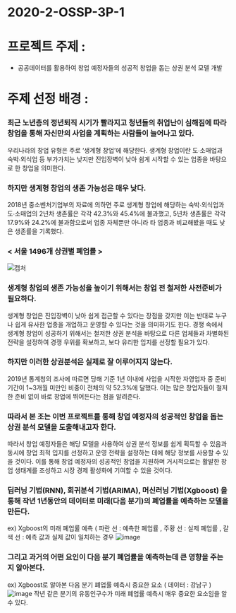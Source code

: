 # 2020-2-OSSP-3P-1

# 프로젝트 주제 : 

- 공공데이터를 활용하여 창업 예정자들의 성공적 창업을 돕는 상권 분석 모델 개발

# 주제 선정 배경 : 

### 최근 노년층의 정년퇴직 시기가 빨라지고 청년들의 취업난이 심해짐에 따라 창업을 통해 자신만의 사업을 계획하는 사람들이 늘어나고 있다.

우리나라의 창업 유형은 주로 ‘생계형 창업’에 해당한다. 
생계형 창업이란 도∙소매업과 숙박∙외식업 등 부가가치는 낮지만 진입장벽이 낮아 쉽게 시작할 수 있는 업종을 바탕으로 한 창업을 의미한다. 



### 하지만 생계형 창업의 생존 가능성은 매우 낮다. 

2018년 중소벤처기업부의 자료에 의하면 주로 생계형 창업에 해당하는 숙박∙외식업과 도∙소매업의 2년차 생존률은 각각 42.3%와 45.4%에 불과했고, 5년차 생존률은 각각 17.9%와 24.2%에 불과함으로써 업종 자체뿐만 아니라 타 업종과 비교해봤을 때도 낮은 생존률을 기록했다. 

### < 서울 1496개 상권별 폐업률 >
![캡처](https://user-images.githubusercontent.com/72516027/99644512-5fc06180-2a91-11eb-8abf-5b3a63ceeb38.PNG)


### 생계형 창업의 생존 가능성을 높이기 위해서는 창업 전 철저한 사전준비가 필요하다. 

생계형 창업은 진입장벽이 낮아 쉽게 접근할 수 있다는 장점을 갖지만 이는 반대로 누구나 쉽게 유사한 업종을 개업하고 운영할 수 있다는 것을 의미하기도 한다. 경쟁 속에서 생계형 창업이 성공하기 위해서는 철저한 상권 분석을 바탕으로 다른 업체들과 차별화된 전략을 설정하여 경쟁 우위를 확보하고, 보다 유리한 입지를 선정할 필요가 있다. 



### 하지만 이러한 상권분석은 실제로 잘 이루어지지 않는다. 

2019년 통계청의 조사에 따르면 당해 기준 1년 이내에 사업을 시작한 자영업자 중 준비기간이 1~3개월 미만인 비중이 전체의 약 52.3%에 달했다. 이는 많은 창업자들이 철저한 준비 없이 바로 창업에 뛰어든다는 점을 알려준다.



### 따라서 본 조는 이번 프로젝트를 통해 창업 예정자의 성공적인 창업을 돕는 상권 분석 모델을 도출해내고자 한다. 

따라서 창업 예정자들은 해당 모델을 사용하여 상권 분석 정보를 쉽게 획득할 수 있음과 동시에 창업 최적 입지를 선정하고 운영 전략을 설정하는 데에 해당 정보를 사용할 수 있을 것이다. 
이를 통해 창업 예정자의 성공적인 창업을 지원하며 거시적으로는 활발한 창업 생태계를 조성하고 시장 경제 활성화에 기여할 수 있을 것이다.


### 딥러닝 기법(RNN), 회귀분석 기법(ARIMA), 머신러닝 기법(Xgboost) 을 통해 작년 1년동안의 데이터로 미래(다음 분기)의 폐업률을 예측하는 모델을 만든다.
ex) Xgboost의 미래 폐업률 예측 ( 파란 선 : 예측한 폐업률 , 주황 선 : 실제 폐업률 , 갈색 선 : 예측 값과 실제 값이 일치하는 경우
![image](https://user-images.githubusercontent.com/72516027/100472136-fee2fa00-311e-11eb-8f9a-ff849a445cc3.png)
### 그리고 과거의 어떤 요인이 다음 분기 폐업률을 예측하는데 큰 영향을 주는지 알아본다.
ex) Xgboost로 알아본 다음 분기 폐업률 예측시 중요한 요소 ( 데이터 : 강남구 )
![image](https://user-images.githubusercontent.com/72516027/100472149-04d8db00-311f-11eb-9067-e2e2e6d2ba57.png)
작년 같은 분기의 유동인구수가 미래 폐업률 예측시 매우 중요한 요소임을 알 수 있다.

